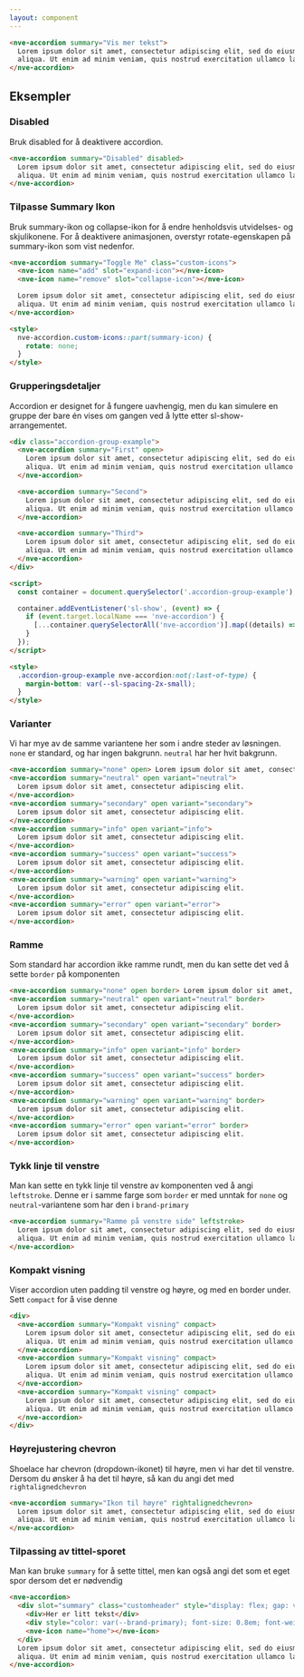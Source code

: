 ```yaml
---
layout: component
---
```


<CodeExamplePreview>

```html
<nve-accordion summary="Vis mer tekst">
  Lorem ipsum dolor sit amet, consectetur adipiscing elit, sed do eiusmod tempor incididunt ut labore et dolore magna
  aliqua. Ut enim ad minim veniam, quis nostrud exercitation ullamco laboris nisi ut aliquip ex ea commodo consequat.
</nve-accordion>
```

</CodeExamplePreview>

## Eksempler

### Disabled

Bruk disabled for å deaktivere accordion.

<CodeExamplePreview>

```html
<nve-accordion summary="Disabled" disabled>
  Lorem ipsum dolor sit amet, consectetur adipiscing elit, sed do eiusmod tempor incididunt ut labore et dolore magna
  aliqua. Ut enim ad minim veniam, quis nostrud exercitation ullamco laboris nisi ut aliquip ex ea commodo consequat.
</nve-accordion>
```

</CodeExamplePreview>

### Tilpasse Summary Ikon

Bruk summary-ikon og collapse-ikon for å endre henholdsvis utvidelses- og skjulikonene. For å deaktivere animasjonen, overstyr rotate-egenskapen på summary-ikon som vist nedenfor.
<CodeExamplePreview>

```html
<nve-accordion summary="Toggle Me" class="custom-icons">
  <nve-icon name="add" slot="expand-icon"></nve-icon>
  <nve-icon name="remove" slot="collapse-icon"></nve-icon>

  Lorem ipsum dolor sit amet, consectetur adipiscing elit, sed do eiusmod tempor incididunt ut labore et dolore magna
  aliqua. Ut enim ad minim veniam, quis nostrud exercitation ullamco laboris nisi ut aliquip ex ea commodo consequat.
</nve-accordion>

<style>
  nve-accordion.custom-icons::part(summary-icon) {
    rotate: none;
  }
</style>
```

</CodeExamplePreview>

### Grupperingsdetaljer

Accordion er designet for å fungere uavhengig, men du kan simulere en gruppe der bare én vises om gangen ved å lytte etter sl-show-arrangementet.
<CodeExamplePreview>

```html
<div class="accordion-group-example">
  <nve-accordion summary="First" open>
    Lorem ipsum dolor sit amet, consectetur adipiscing elit, sed do eiusmod tempor incididunt ut labore et dolore magna
    aliqua. Ut enim ad minim veniam, quis nostrud exercitation ullamco laboris nisi ut aliquip ex ea commodo consequat.
  </nve-accordion>

  <nve-accordion summary="Second">
    Lorem ipsum dolor sit amet, consectetur adipiscing elit, sed do eiusmod tempor incididunt ut labore et dolore magna
    aliqua. Ut enim ad minim veniam, quis nostrud exercitation ullamco laboris nisi ut aliquip ex ea commodo consequat.
  </nve-accordion>

  <nve-accordion summary="Third">
    Lorem ipsum dolor sit amet, consectetur adipiscing elit, sed do eiusmod tempor incididunt ut labore et dolore magna
    aliqua. Ut enim ad minim veniam, quis nostrud exercitation ullamco laboris nisi ut aliquip ex ea commodo consequat.
  </nve-accordion>
</div>

<script>
  const container = document.querySelector('.accordion-group-example');

  container.addEventListener('sl-show', (event) => {
    if (event.target.localName === 'nve-accordion') {
      [...container.querySelectorAll('nve-accordion')].map((details) => (details.open = event.target === details));
    }
  });
</script>

<style>
  .accordion-group-example nve-accordion:not(:last-of-type) {
    margin-bottom: var(--sl-spacing-2x-small);
  }
</style>
```

</CodeExamplePreview>

### Varianter

Vi har mye av de samme variantene her som i andre steder av løsningen. `none` er standard, og har ingen bakgrunn. `neutral` har her hvit bakgrunn.

<CodeExamplePreview>

```html
<nve-accordion summary="none" open> Lorem ipsum dolor sit amet, consectetur adipiscing elit. </nve-accordion>
<nve-accordion summary="neutral" open variant="neutral">
  Lorem ipsum dolor sit amet, consectetur adipiscing elit.
</nve-accordion>
<nve-accordion summary="secondary" open variant="secondary">
  Lorem ipsum dolor sit amet, consectetur adipiscing elit.
</nve-accordion>
<nve-accordion summary="info" open variant="info">
  Lorem ipsum dolor sit amet, consectetur adipiscing elit.
</nve-accordion>
<nve-accordion summary="success" open variant="success">
  Lorem ipsum dolor sit amet, consectetur adipiscing elit.
</nve-accordion>
<nve-accordion summary="warning" open variant="warning">
  Lorem ipsum dolor sit amet, consectetur adipiscing elit.
</nve-accordion>
<nve-accordion summary="error" open variant="error">
  Lorem ipsum dolor sit amet, consectetur adipiscing elit.
</nve-accordion>
```

</CodeExamplePreview>

### Ramme

Som standard har accordion ikke ramme rundt, men du kan sette det ved å sette `border` på komponenten

<CodeExamplePreview>

```html
<nve-accordion summary="none" open border> Lorem ipsum dolor sit amet, consectetur adipiscing elit. </nve-accordion>
<nve-accordion summary="neutral" open variant="neutral" border>
  Lorem ipsum dolor sit amet, consectetur adipiscing elit.
</nve-accordion>
<nve-accordion summary="secondary" open variant="secondary" border>
  Lorem ipsum dolor sit amet, consectetur adipiscing elit.
</nve-accordion>
<nve-accordion summary="info" open variant="info" border>
  Lorem ipsum dolor sit amet, consectetur adipiscing elit.
</nve-accordion>
<nve-accordion summary="success" open variant="success" border>
  Lorem ipsum dolor sit amet, consectetur adipiscing elit.
</nve-accordion>
<nve-accordion summary="warning" open variant="warning" border>
  Lorem ipsum dolor sit amet, consectetur adipiscing elit.
</nve-accordion>
<nve-accordion summary="error" open variant="error" border>
  Lorem ipsum dolor sit amet, consectetur adipiscing elit.
</nve-accordion>
```

</CodeExamplePreview>

### Tykk linje til venstre

Man kan sette en tykk linje til venstre av komponenten ved å angi `leftstroke`. Denne er i samme farge som `border` er med unntak for `none` og `neutral`-variantene som har den i `brand-primary`

<CodeExamplePreview>

```html
<nve-accordion summary="Ramme på venstre side" leftstroke>
  Lorem ipsum dolor sit amet, consectetur adipiscing elit, sed do eiusmod tempor incididunt ut labore et dolore magna
  aliqua. Ut enim ad minim veniam, quis nostrud exercitation ullamco laboris nisi ut aliquip ex ea commodo consequat.
</nve-accordion>
```

</CodeExamplePreview>

### Kompakt visning

Viser accordion uten padding til venstre og høyre, og med en border under. Sett `compact` for å vise denne

<CodeExamplePreview>

```html
<div>
  <nve-accordion summary="Kompakt visning" compact>
    Lorem ipsum dolor sit amet, consectetur adipiscing elit, sed do eiusmod tempor incididunt ut labore et dolore magna
    aliqua. Ut enim ad minim veniam, quis nostrud exercitation ullamco laboris nisi ut aliquip ex ea commodo consequat.
  </nve-accordion>
  <nve-accordion summary="Kompakt visning" compact>
    Lorem ipsum dolor sit amet, consectetur adipiscing elit, sed do eiusmod tempor incididunt ut labore et dolore magna
    aliqua. Ut enim ad minim veniam, quis nostrud exercitation ullamco laboris nisi ut aliquip ex ea commodo consequat.
  </nve-accordion>
  <nve-accordion summary="Kompakt visning" compact>
    Lorem ipsum dolor sit amet, consectetur adipiscing elit, sed do eiusmod tempor incididunt ut labore et dolore magna
    aliqua. Ut enim ad minim veniam, quis nostrud exercitation ullamco laboris nisi ut aliquip ex ea commodo consequat.
  </nve-accordion>
</div>
```

</CodeExamplePreview>

### Høyrejustering chevron

Shoelace har chevron (dropdown-ikonet) til høyre, men vi har det til venstre. Dersom du ønsker å ha det til høyre, så kan du angi det med `rightalignedchevron`

<CodeExamplePreview>

```html
<nve-accordion summary="Ikon til høyre" rightalignedchevron>
  Lorem ipsum dolor sit amet, consectetur adipiscing elit, sed do eiusmod tempor incididunt ut labore et dolore magna
  aliqua. Ut enim ad minim veniam, quis nostrud exercitation ullamco laboris nisi ut aliquip ex ea commodo consequat.
</nve-accordion>
```

</CodeExamplePreview>

### Tilpassing av tittel-sporet

Man kan bruke `summary` for å sette tittel, men kan også angi det som et eget spor dersom det er nødvendig

<CodeExamplePreview>

```html
<nve-accordion>
  <div slot="summary" class="customheader" style="display: flex; gap: var(--spacing-small); align-items: center;">
    <div>Her er litt tekst</div>
    <div style="color: var(--brand-primary); font-size: 0.8em; font-weight: 400;">Annen tekst</div>
    <nve-icon name="home"></nve-icon>
  </div>
  Lorem ipsum dolor sit amet, consectetur adipiscing elit, sed do eiusmod tempor incididunt ut labore et dolore magna
  aliqua. Ut enim ad minim veniam, quis nostrud exercitation ullamco laboris nisi ut aliquip ex ea commodo consequat.
</nve-accordion>
```

</CodeExamplePreview>
